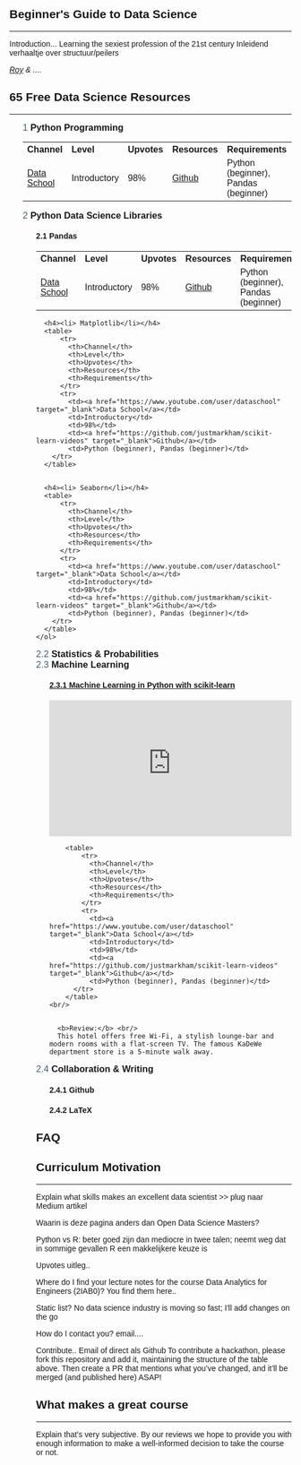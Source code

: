 <style>
  .embed-container { 
    position: relative; 
    padding-bottom: 56.25%; 
    height: 0; 
    overflow: hidden; 
    max-width: 100%; } 
  
  .embed-container iframe, .embed-container object, .embed-container embed { 
    position: absolute; 
    top: 0; 
    left: 0; 
    width: 100%; 
    height: 100%; 
  }
  
  th{text-align: left;}
  
  ol {counter-reset: item }
  
  li{display: block }
  
  li:before { 
    content: counters(item, ".") " "; 
    counter-increment: item;
  }
  
  ol > li:before{
    font-size: 1.17em;
    margin-bottom: 1rem;
    font-weight: normal;
    color: #3E606F;
  }
  
  h3 {
    margin-top: 0px;
    display: inline;
  }
  
  h2 {font-weight: 600}
  
  body { 
    font-family: "Avenir", "Avenir Next", sans-serif; 
    font-weight: 300;
  }
  
  .project-name{
    font-family: 'Avenir', sans-serif;
    font-weight: 500;
  }
  
  .project-tagline {
    font-size: 1.25rem;
    font-family: Avenir Next;
    font-weight: 300;
  }
  
  .page-header {
    background-image: linear-gradient(120deg, #193441, #CBDBD7);
  }
  
  .main-content h2 { color: #193441; font-weight: 600;}
  .main-content h3 { color: #3E606F; font-weight: 500;}
  .main-content h4 { color: #91AAB4}
  
  
</style>

<h2>Beginner's Guide to Data Science</h2>
<hr>

Introduction...
Learning the sexiest profession of the 21st century
Inleidend verhaaltje over structuur/peilers

<i><a href="http://github.com/royklaassebos">Roy</a> & .... </i>

<h2>65 Free Data Science Resources</h2>
<hr>

<ol> 
  
  <li><h3>Python Programming</h3>
  
  <table>
      <tr>
        <th>Channel</th>
        <th>Level</th>
        <th>Upvotes</th>
        <th>Resources</th>
        <th>Requirements</th>
      </tr>
      <tr>
        <td><a href="https://www.youtube.com/user/dataschool" target="_blank">Data School</a></td>
        <td>Introductory</td>
        <td>98%</td>
        <td><a href="https://github.com/justmarkham/scikit-learn-videos" target="_blank">Github</a></td>
        <td>Python (beginner), Pandas (beginner)</td>
    </tr>
  </table>
  </li>

  
  <li><h3> Python Data Science Libraries</h3>
      <ol>
        <h4><li> Pandas</li></h4>
        <table>
            <tr>
              <th>Channel</th>
              <th>Level</th>
              <th>Upvotes</th>
              <th>Resources</th>
              <th>Requirements</th>
            </tr>
            <tr>
              <td><a href="https://www.youtube.com/user/dataschool" target="_blank">Data School</a></td>
              <td>Introductory</td>
              <td>98%</td>
              <td><a href="https://github.com/justmarkham/scikit-learn-videos" target="_blank">Github</a></td>
              <td>Python (beginner), Pandas (beginner)</td>
          </tr>
        </table>

    
      <h4><li> Matplotlib</li></h4>
      <table>
          <tr>
            <th>Channel</th>
            <th>Level</th>
            <th>Upvotes</th>
            <th>Resources</th>
            <th>Requirements</th>
          </tr>
          <tr>
            <td><a href="https://www.youtube.com/user/dataschool" target="_blank">Data School</a></td>
            <td>Introductory</td>
            <td>98%</td>
            <td><a href="https://github.com/justmarkham/scikit-learn-videos" target="_blank">Github</a></td>
            <td>Python (beginner), Pandas (beginner)</td>
        </tr>
      </table>
    
    
      <h4><li> Seaborn</li></h4>
      <table>
          <tr>
            <th>Channel</th>
            <th>Level</th>
            <th>Upvotes</th>
            <th>Resources</th>
            <th>Requirements</th>
          </tr>
          <tr>
            <td><a href="https://www.youtube.com/user/dataschool" target="_blank">Data School</a></td>
            <td>Introductory</td>
            <td>98%</td>
            <td><a href="https://github.com/justmarkham/scikit-learn-videos" target="_blank">Github</a></td>
            <td>Python (beginner), Pandas (beginner)</td>
        </tr>
      </table>
    </ol>
  </li>



<li><h3> Statistics & Probabilities</h3>
</li>



<li>
  <h3> Machine Learning</h3>
    <ol>  
      <h4><a href="https://www.youtube.com/playlist?list=PL5-da3qGB5ICeMbQuqbbCOQWcS6OYBr5A" target="_blank"><li> Machine Learning in Python with scikit-learn</li></a></h4>
      <div class='embed-container'><iframe src="https://www.youtube.com/embed/elojMnjn4kk?rel=0" frameborder="0" gesture="media" allow="encrypted-media" allowfullscreen></iframe></div>

        <table>
            <tr>
              <th>Channel</th>
              <th>Level</th>
              <th>Upvotes</th>
              <th>Resources</th>
              <th>Requirements</th>
            </tr>
            <tr>
              <td><a href="https://www.youtube.com/user/dataschool" target="_blank">Data School</a></td>
              <td>Introductory</td>
              <td>98%</td>
              <td><a href="https://github.com/justmarkham/scikit-learn-videos" target="_blank">Github</a></td>
              <td>Python (beginner), Pandas (beginner)</td>
          </tr>
        </table>
    <br/>


      <b>Review:</b> <br/>
      This hotel offers free Wi-Fi, a stylish lounge-bar and modern rooms with a flat-screen TV. The famous KaDeWe department store is a 5-minute walk away.
  </ol>
</li>

<li>
  <h3> Collaboration & Writing</h3>
  <ol>
    <h4><li> Github</li></h4>
    <h4><li> LaTeX</li></h4>
  </ol>
</li>
  
<h2>FAQ</h2>
<h2>Curriculum Motivation</h2>
<hr>
Explain what skills makes an excellent data scientist >> plug naar Medium artikel


Waarin is deze pagina anders dan Open Data Science Masters? 

Python vs R: beter goed zijn dan mediocre in twee talen; neemt weg dat in sommige gevallen R een makkelijkere keuze is


Upvotes uitleg..

Where do I find your lecture notes for the course Data Analytics for Engineers (2IAB0)? 
You find them here..

Static list? No data science industry is moving so fast; I'll add changes on the go

How do I contact you? 
email....

Contribute.. 
Email of direct als Github
To contribute a hackathon, please fork this repository and add it, maintaining the structure of the table above. Then create a PR that mentions what you’ve changed, and it’ll be merged (and published here) ASAP!



<h2>What makes a great course</h2>
<hr>
Explain that's very subjective. By our reviews we hope to provide you with enough information to make a well-informed decision to take the course or not.


